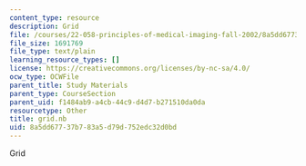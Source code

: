 ```yaml
---
content_type: resource
description: Grid
file: /courses/22-058-principles-of-medical-imaging-fall-2002/8a5dd67737b783a5d79d752edc32d0bd_grid.nb
file_size: 1691769
file_type: text/plain
learning_resource_types: []
license: https://creativecommons.org/licenses/by-nc-sa/4.0/
ocw_type: OCWFile
parent_title: Study Materials
parent_type: CourseSection
parent_uid: f1484ab9-a4cb-44c9-d4d7-b271510da0da
resourcetype: Other
title: grid.nb
uid: 8a5dd677-37b7-83a5-d79d-752edc32d0bd
---
```

Grid